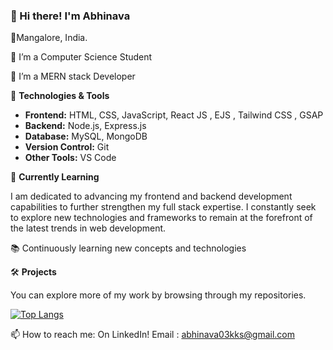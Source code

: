 ### 👋 Hi there! I'm Abhinava

📍Mangalore, India.

🔭 I’m a Computer Science Student

🌱 I’m a MERN stack Developer

🔧 **Technologies & Tools**
- **Frontend:** HTML, CSS, JavaScript, React JS , EJS , Tailwind CSS , GSAP
- **Backend:** Node.js, Express.js
- **Database:** MySQL, MongoDB
- **Version Control:** Git
- **Other Tools:** VS Code

🌱 **Currently Learning**

I am dedicated to advancing my frontend and backend development capabilities to further strengthen my full stack expertise. 
I constantly seek to explore new technologies and frameworks to remain at the forefront of the latest trends in web development.

📚 Continuously learning new concepts and technologies

🛠️ **Projects**

You can explore more of my work by browsing through my repositories.

[![Top Langs](https://github-readme-stats.vercel.app/api/top-langs/?username=k9abhinav&layout=donut&show_icons=true&theme=radical)](https://github.com/k9abhinav/github-readme-stats)


📫 How to reach me: On LinkedIn!
 Email : [abhinava03kks@gmail.com](mailto:abhinava03kks@gmail.com)
